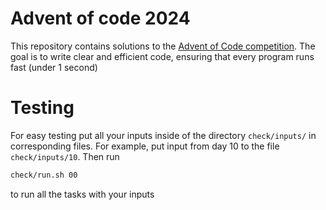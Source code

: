 # Advent of code 2024

This repository contains solutions to the [Advent of Code competition](https://adventofcode.com/2024). The goal is to write clear and efficient code, ensuring that every program runs fast (under 1 second)

# Testing

For easy testing put all your inputs inside of the directory `check/inputs/` in corresponding files. For example, put input from day 10 to the file `check/inputs/10`. Then run
```bash
check/run.sh 00
```
to run all the tasks with your inputs

